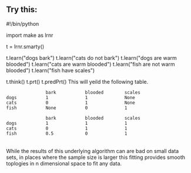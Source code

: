 ## Try this:
<ex>
#!/bin/python

import make as lrnr

t = lrnr.smarty()

t.learn("dogs bark")
t.learn("cats do not bark")
t.learn("dogs are warm blooded")
t.learn("cats are warm blooded")
t.learn("fish are not warm blooded")
t.learn("fish have scales")

t.think()
t.prt()
t.predPrt()
</ex>
This will yeild the following table.
<table>

	               bark           blooded        scales
	dogs           1              1              None
	cats           0              1              None
	fish           None           0              1

	               bark           blooded        scales
	dogs           1              1              1
	cats           0              1              1
	fish           0.5            0              1

</table>
While the results of this underlying algorithm can are bad on small data sets, in places where the sample size is larger this fitting provides smooth toplogies in n dimensional space to fit any data. 
